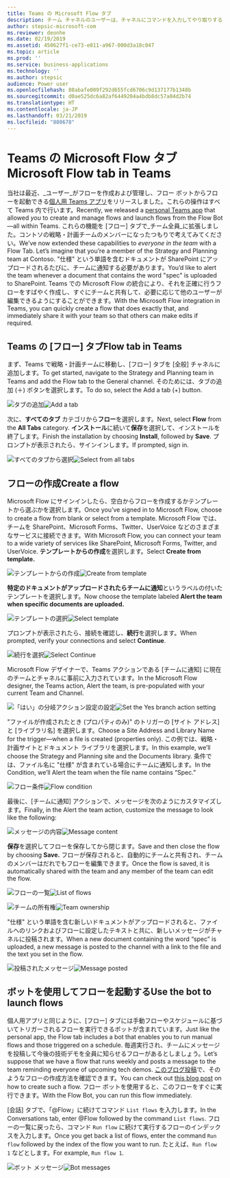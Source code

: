 ```yaml
---
title: Teams の Microsoft Flow タブ
description: チーム チャネルのユーザーは、チャネルにコマンドを入力してやり取りするだけで、新しいタブやテキストを使用して対話できます。
author: stepsic-microsoft-com
ms.reviewer: deonhe
ms.date: 02/19/2019
ms.assetid: 450627f1-ce73-e811-a967-000d3a18c047
ms.topic: article
ms.prod: ''
ms.service: business-applications
ms.technology: ''
ms.author: stepsic
audience: Power user
ms.openlocfilehash: 88abafe009f292d655fcd6706c9d137177b1348b
ms.sourcegitcommit: d0ae525dc6a82af6449204a4bdb8dc57a04d2b74
ms.translationtype: HT
ms.contentlocale: ja-JP
ms.lasthandoff: 03/21/2019
ms.locfileid: "880678"
---
```

# <a name="microsoft-flow-tab-in-teams"></a><span data-ttu-id="127f0-103">Teams の Microsoft Flow タブ</span><span class="sxs-lookup"><span data-stu-id="127f0-103">Microsoft Flow tab in Teams</span></span>




<span data-ttu-id="127f0-104">当社は最近、_ユーザー_がフローを作成および管理し、フロー ボットからフローを起動できる[個人用 Teams アプリ](https://flow.microsoft.com/blog/microsoft-flow-in-microsoft-teams/)をリリースしました。これらの操作はすべて Teams 内で行います。</span><span class="sxs-lookup"><span data-stu-id="127f0-104">Recently, we released a [personal Teams app](https://flow.microsoft.com/blog/microsoft-flow-in-microsoft-teams/) that allowed _you_ to create and manage flows and launch flows from the Flow Bot—all within Teams.</span></span> <span data-ttu-id="127f0-105">これらの機能を [フロー] タブで_チーム全員_に拡張しました。コントソの戦略・計画チームのメンバーになったつもりで考えてみてください。</span><span class="sxs-lookup"><span data-stu-id="127f0-105">We’ve now extended these capabilities to _everyone in the team_ with a Flow Tab. Let’s imagine that you’re a member of the Strategy and Planning team at Contoso.</span></span> <span data-ttu-id="127f0-106">"仕様" という単語を含むドキュメントが SharePoint にアップロードされるたびに、チームに通知する必要があります。</span><span class="sxs-lookup"><span data-stu-id="127f0-106">You’d like to alert the team whenever a document that contains the word "spec" is uploaded to SharePoint.</span></span> <span data-ttu-id="127f0-107">Teams での Microsoft Flow の統合により、それを正確に行うフローをすばやく作成し、すぐにチームと共有して、必要に応じて他のユーザーが編集できるようにすることができます。</span><span class="sxs-lookup"><span data-stu-id="127f0-107">With the Microsoft Flow integration in Teams, you can quickly create a flow that does exactly that, and immediately share it with your team so that others can make edits if required.</span></span> 

## <a name="flow-tab-in-teams"></a><span data-ttu-id="127f0-108">Teams の [フロー] タブ</span><span class="sxs-lookup"><span data-stu-id="127f0-108">Flow tab in Teams</span></span>

<span data-ttu-id="127f0-109">まず、Teams で戦略・計画チームに移動し、[フロー] タブを [全般] チャネルに追加します。</span><span class="sxs-lookup"><span data-stu-id="127f0-109">To get started, navigate to the Strategy and Planning team in Teams and add the Flow tab to the General channel.</span></span> <span data-ttu-id="127f0-110">そのためには、タブの追加 (＋) ボタンを選択します。</span><span class="sxs-lookup"><span data-stu-id="127f0-110">To do so, select the Add a tab (+) button.</span></span>

<span data-ttu-id="127f0-111">![タブの追加](media/flow-tab-teams-1.png "タブの追加")</span><span class="sxs-lookup"><span data-stu-id="127f0-111">![Add a tab](media/flow-tab-teams-1.png "Add a tab")</span></span>

<span data-ttu-id="127f0-112">次に、**すべてのタブ** カテゴリから**フロー**を選択します。</span><span class="sxs-lookup"><span data-stu-id="127f0-112">Next, select **Flow** from the **All Tabs** category.</span></span> <span data-ttu-id="127f0-113">**インストール**に続いて**保存**を選択して、インストールを終了します。</span><span class="sxs-lookup"><span data-stu-id="127f0-113">Finish the installation by choosing **Install**, followed by **Save**.</span></span> <span data-ttu-id="127f0-114">プロンプトが表示されたら、サインインします。</span><span class="sxs-lookup"><span data-stu-id="127f0-114">If prompted, sign in.</span></span>

<span data-ttu-id="127f0-115">![すべてのタブから選択](media/flow-tab-teams-2.png "すべてのタブから選択")</span><span class="sxs-lookup"><span data-stu-id="127f0-115">![Select from all tabs](media/flow-tab-teams-2.png "Select from all tabs")</span></span>

## <a name="create-a-flow"></a><span data-ttu-id="127f0-116">フローの作成</span><span class="sxs-lookup"><span data-stu-id="127f0-116">Create a flow</span></span>

<span data-ttu-id="127f0-117">Microsoft Flow にサインインしたら、空白からフローを作成するかテンプレートから選ぶかを選択します。</span><span class="sxs-lookup"><span data-stu-id="127f0-117">Once you’ve signed in to Microsoft Flow, choose to create a flow from blank or select from a template.</span></span> <span data-ttu-id="127f0-118">Microsoft Flow では、チームを SharePoint、Microsoft Forms、Twitter、UserVoice などのさまざまなサービスに接続できます。</span><span class="sxs-lookup"><span data-stu-id="127f0-118">With Microsoft Flow, you can connect your team to a wide variety of services like SharePoint, Microsoft Forms, Twitter, and UserVoice.</span></span> <span data-ttu-id="127f0-119">**テンプレートからの作成**を選択します。</span><span class="sxs-lookup"><span data-stu-id="127f0-119">Select **Create from template.**</span></span>  

<span data-ttu-id="127f0-120">![テンプレートからの作成](media/flow-tab-teams-3.png "テンプレートからの作成")</span><span class="sxs-lookup"><span data-stu-id="127f0-120">![Create from template](media/flow-tab-teams-3.png "Create from template")</span></span>

<span data-ttu-id="127f0-121">**特定のドキュメントがアップロードされたらチームに通知**というラベルの付いたテンプレートを選択します。</span><span class="sxs-lookup"><span data-stu-id="127f0-121">Now choose the template labeled **Alert the team when specific documents are uploaded.**</span></span>

<span data-ttu-id="127f0-122">![テンプレートの選択](media/flow-tab-teams-4.png "テンプレートの選択")</span><span class="sxs-lookup"><span data-stu-id="127f0-122">![Select template](media/flow-tab-teams-4.png "Select template")</span></span>

<span data-ttu-id="127f0-123">プロンプトが表示されたら、接続を確認し、**続行**を選択します。</span><span class="sxs-lookup"><span data-stu-id="127f0-123">When prompted, verify your connections and select **Continue**.</span></span>

<span data-ttu-id="127f0-124">![続行を選択](media/flow-tab-teams-5.png "続行を選択")</span><span class="sxs-lookup"><span data-stu-id="127f0-124">![Select Continue](media/flow-tab-teams-5.png "Select Continue")</span></span>

<span data-ttu-id="127f0-125">Microsoft Flow デザイナーで、Teams アクションである [チームに通知] に現在のチームとチャネルに事前に入力されています。</span><span class="sxs-lookup"><span data-stu-id="127f0-125">In the Microsoft Flow designer, the Teams action, Alert the team, is pre-populated with your current Team and Channel.</span></span>

<span data-ttu-id="127f0-126">![「はい」の分岐アクション設定の設定](media/flow-tab-teams-6.png "「はい」の分岐アクション設定の設定")</span><span class="sxs-lookup"><span data-stu-id="127f0-126">![Set the Yes branch action setting](media/flow-tab-teams-6.png "Set the Yes branch action setting")</span></span>

<span data-ttu-id="127f0-127">"ファイルが作成されたとき (プロパティのみ)" のトリガーの [サイト アドレス] と [ライブラリ名] を選択します。</span><span class="sxs-lookup"><span data-stu-id="127f0-127">Choose a Site Address and Library Name for the trigger—when a file is created (properties only).</span></span> <span data-ttu-id="127f0-128">この例では、戦略・計画サイトとドキュメント ライブラリを選択します。</span><span class="sxs-lookup"><span data-stu-id="127f0-128">In this example, we’ll choose the Strategy and Planning site and the Documents library.</span></span> <span data-ttu-id="127f0-129">条件では、ファイル名に "仕様" が含まれている場合にチームに通知します。</span><span class="sxs-lookup"><span data-stu-id="127f0-129">In the Condition, we’ll Alert the team when the file name contains “Spec.”</span></span>

<span data-ttu-id="127f0-130">![フロー条件](media/flow-tab-teams-6_a.png "フロー条件")</span><span class="sxs-lookup"><span data-stu-id="127f0-130">![Flow condition](media/flow-tab-teams-6_a.png "Flow condition")</span></span>

<span data-ttu-id="127f0-131">最後に、[チームに通知] アクションで、メッセージを次のようにカスタマイズします。</span><span class="sxs-lookup"><span data-stu-id="127f0-131">Finally, in the Alert the team action, customize the message to look like the following:</span></span>

<span data-ttu-id="127f0-132">![メッセージの内容](media/flow-tab-teams-7.png "メッセージの内容")</span><span class="sxs-lookup"><span data-stu-id="127f0-132">![Message content](media/flow-tab-teams-7.png "Message content")</span></span>

<span data-ttu-id="127f0-133">**保存**を選択してフローを保存してから閉じます。</span><span class="sxs-lookup"><span data-stu-id="127f0-133">Save and then close the flow by choosing **Save.**</span></span> <span data-ttu-id="127f0-134">フローが保存されると、自動的にチームと共有され、チームのメンバーはだれでもフローを編集できます。</span><span class="sxs-lookup"><span data-stu-id="127f0-134">Once the flow is saved, it is automatically shared with the team and any member of the team can edit the flow.</span></span>

<span data-ttu-id="127f0-135">![フローの一覧](media/flow-tab-teams-7_a.png "フローの一覧")</span><span class="sxs-lookup"><span data-stu-id="127f0-135">![List of flows](media/flow-tab-teams-7_a.png "List of flows")</span></span>

<span data-ttu-id="127f0-136">![チームの所有権](media/flow-tab-teams-8.png "チームの所有権")</span><span class="sxs-lookup"><span data-stu-id="127f0-136">![Team ownership](media/flow-tab-teams-8.png "Team ownership")</span></span>

<span data-ttu-id="127f0-137">"仕様" という単語を含む新しいドキュメントがアップロードされると、ファイルへのリンクおよびフローに設定したテキストと共に、新しいメッセージがチャネルに投稿されます。</span><span class="sxs-lookup"><span data-stu-id="127f0-137">When a new document containing the word “spec” is uploaded, a new message is posted to the channel with a link to the file and the text you set in the flow.</span></span>   

<span data-ttu-id="127f0-138">![投稿されたメッセージ](media/flow-tab-teams-9.png "投稿されたメッセージ")</span><span class="sxs-lookup"><span data-stu-id="127f0-138">![Message posted](media/flow-tab-teams-9.png "Message posted")</span></span>

## <a name="use-the-bot-to-launch-flows"></a><span data-ttu-id="127f0-139">ボットを使用してフローを起動する</span><span class="sxs-lookup"><span data-stu-id="127f0-139">Use the bot to launch flows</span></span>

<span data-ttu-id="127f0-140">個人用アプリと同じように、[フロー] タブには手動フローやスケジュールに基づいてトリガーされるフローを実行できるボットが含まれています。</span><span class="sxs-lookup"><span data-stu-id="127f0-140">Just like the personal app, the Flow tab includes a bot that enables you to run manual flows and those triggered on a schedule.</span></span> <span data-ttu-id="127f0-141">毎週実行され、チームにメッセージを投稿して今後の技術デモを全員に知らせるフローがあるとしましょう。</span><span class="sxs-lookup"><span data-stu-id="127f0-141">Let’s suppose that we have a flow that runs weekly and posts a message to the team reminding everyone of upcoming tech demos.</span></span> <span data-ttu-id="127f0-142">[このブログ投稿](https://flow.microsoft.com/blog/email-digest-date-manipulations/)で、そのようなフローの作成方法を確認できます。</span><span class="sxs-lookup"><span data-stu-id="127f0-142">You can check out [this blog post](https://flow.microsoft.com/blog/email-digest-date-manipulations/) on how to create such a flow.</span></span> <span data-ttu-id="127f0-143">フロー ボットを使用すると、このフローをすぐに実行できます。</span><span class="sxs-lookup"><span data-stu-id="127f0-143">With the Flow Bot, you can run this flow immediately.</span></span>

<span data-ttu-id="127f0-144">[会話] タブで、「\@Flow」に続けてコマンド `List flows` を入力します。</span><span class="sxs-lookup"><span data-stu-id="127f0-144">In the Conversations tab, enter \@Flow followed by the command `List flows`.</span></span> <span data-ttu-id="127f0-145">フローの一覧に戻ったら、コマンド `Run flow` に続けて実行するフローのインデックスを入力します。</span><span class="sxs-lookup"><span data-stu-id="127f0-145">Once you get back a list of flows, enter the command `Run flow` followed by the index of the flow you want to run.</span></span> <span data-ttu-id="127f0-146">たとえば、`Run flow 1` などとします。</span><span class="sxs-lookup"><span data-stu-id="127f0-146">For example, `Run flow 1`.</span></span>

<span data-ttu-id="127f0-147">![ボット メッセージ](media/flow-tab-teams-10.png "ボット メッセージ")</span><span class="sxs-lookup"><span data-stu-id="127f0-147">![Bot messages](media/flow-tab-teams-10.png "Bot messages")</span></span>